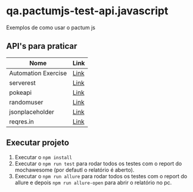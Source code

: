 # qa.pactumjs-test-api.javascript

Exemplos de como usar o pactum js

## API's para praticar

| Nome                | Link                                                |
| ------------------- | --------------------------------------------------- |
| Automation Exercise | [Link](https://automationexercise.com/api_list)     |
| serverest           | [Link](https://serverest.dev/)                      |
| pokeapi             | [Link](https://pokeapi.co/)                         |
| randomuser          | [Link](https://randomuser.me/documentation)         |
| jsonplaceholder     | [Link](https://jsonplaceholder.typicode.com/guide/) |
| reqres.in           | [Link](/)                                           |

## Executar projeto

1. Executar o `npm install`
2. Executar o `npm run test` para rodar todos os testes com o report do mochawesome (por defautl o relatório é aberto).
3. Executar o `npm run allure` para rodar todos os testes com o report do allure e depois `npm run allure-open` para abrir o relatório no pc.
